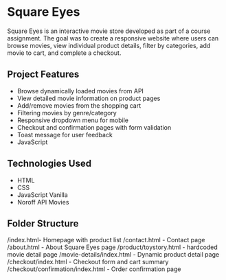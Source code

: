 # Square Eyes 

Square Eyes is an interactive movie store developed as part of a course assignment. The goal was to create a responsive website where users can browse movies, view individual product details, filter by categories, add movie to cart, and complete a checkout.

## Project Features 
- Browse dynamically loaded movies from API
- View detailed movie information on product pages
- Add/remove movies from the shopping cart
- Filtering movies by genre/category
- Responsive dropdown menu for mobile
- Checkout and confirmation pages with form validation
- Toast message for user feedback
- JavaScript

## Technologies Used 
- HTML
- CSS
- JavaScript Vanilla
- Noroff API Movies

## Folder Structure
/index.html- Homepage with product list
/contact.html - Contact page
/about.html - About Square Eyes page
/product/toystory.html - hardcoded movie detail page
/movie-details/index.html - Dynamic product detail page
/checkout/index.html - Checkout form and cart summary
/checkout/confirmation/index.html - Order confirmation page
